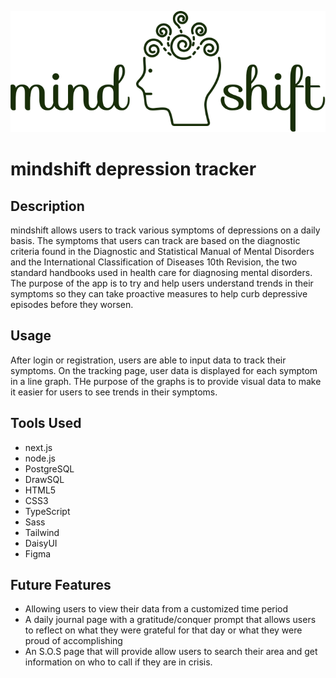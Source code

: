 <p align="center"><img src="https://github.com/lezleyfaye/next-js-mindshift/blob/main/public/logoText.svg" alt="mindshift logo" /></p>

# mindshift depression tracker

## Description

mindshift allows users to track various symptoms of depressions on a daily basis. The symptoms that users can track are based on the diagnostic criteria found in the Diagnostic and Statistical Manual of Mental Disorders and the International Classification of Diseases 10th Revision, the two standard handbooks used in health care for diagnosing mental disorders. The purpose of the app is to try and help users understand trends in their symptoms so they can take proactive measures to help curb depressive episodes before they worsen.

## Usage

After login or registration, users are able to input data to track their symptoms. On the tracking page, user data is displayed for each symptom in a line graph. THe purpose of the graphs is to provide visual data to make it easier for users to see trends in their symptoms.

## Tools Used

- next.js
- node.js
- PostgreSQL
- DrawSQL
- HTML5
- CSS3
- TypeScript
- Sass
- Tailwind
- DaisyUI
- Figma

## Future Features

- Allowing users to view their data from a customized time period
- A daily journal page with a gratitude/conquer prompt that allows users to reflect on what they were grateful for that day or what they were proud of accomplishing
- An S.O.S page that will provide allow users to search their area and get information on who to call if they are in crisis.
